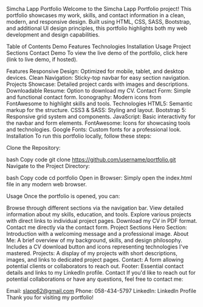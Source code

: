 Simcha Lapp Portfolio
Welcome to the Simcha Lapp Portfolio project! This portfolio showcases my work, skills, and contact information in a clean, modern, and responsive design. Built using HTML, CSS, SASS, Bootstrap, and additional UI design principles, this portfolio highlights both my web development and design capabilities.

Table of Contents
Demo
Features
Technologies
Installation
Usage
Project Sections
Contact
Demo
To view the live demo of the portfolio, click here (link to live demo, if hosted).

Features
Responsive Design: Optimized for mobile, tablet, and desktop devices.
Clean Navigation: Sticky-top navbar for easy section navigation.
Projects Showcase: Detailed project cards with images and descriptions.
Downloadable Resume: Option to download my CV.
Contact Form: Simple and functional contact form.
Iconography: Modern icons from FontAwesome to highlight skills and tools.
Technologies
HTML5: Semantic markup for the structure.
CSS3 & SASS: Styling and layout.
Bootstrap 5: Responsive grid system and components.
JavaScript: Basic interactivity for the navbar and form elements.
FontAwesome: Icons for showcasing tools and technologies.
Google Fonts: Custom fonts for a professional look.
Installation
To run this portfolio locally, follow these steps:

Clone the Repository:

bash
Copy code
git clone https://github.com/username/portfolio.git
Navigate to the Project Directory:

bash
Copy code
cd portfolio
Open in Browser: Simply open the index.html file in any modern web browser.

Usage
Once the portfolio is opened, you can:

Browse through different sections via the navigation bar.
View detailed information about my skills, education, and tools.
Explore various projects with direct links to individual project pages.
Download my CV in PDF format.
Contact me directly via the contact form.
Project Sections
Hero Section: Introduction with a welcoming message and a professional image.
About Me: A brief overview of my background, skills, and design philosophy. Includes a CV download button and icons representing technologies I've mastered.
Projects: A display of my projects with short descriptions, images, and links to dedicated project pages.
Contact: A form allowing potential clients or collaborators to reach out.
Footer: Essential contact details and links to my LinkedIn profile.
Contact
If you'd like to reach out for potential collaborations or have any questions, feel free to contact me:

Email: slapp62@gmail.com
Phone: 058-434-5797
LinkedIn: LinkedIn Profile
Thank you for visiting my portfolio!
